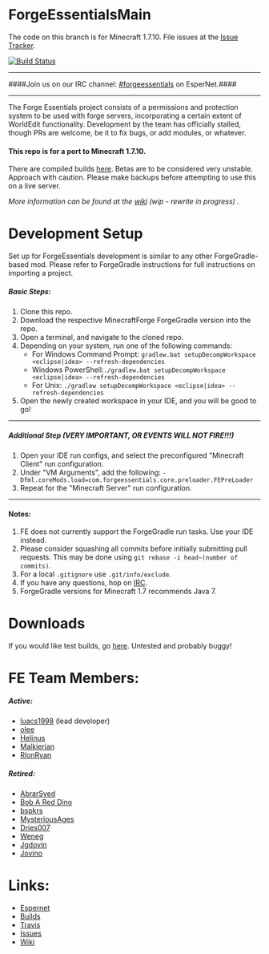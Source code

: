 ForgeEssentialsMain
===================
The code on this branch is for Minecraft 1.7.10. File issues at the [Issue Tracker][issues].

[![Build Status][master]][travis]

*******************
####Join us on our IRC channel: [#forgeessentials][irc] on EsperNet.####
*******************

The Forge Essentials project consists of a permissions and protection system to be used with forge servers, incorporating a certain extent of WorldEdit functionality. Development by the team has officially stalled, though PRs are welcome, be it to fix bugs, or add modules, or whatever.

#### This repo is for a port to Minecraft 1.7.10. ####

There are compiled builds [here][build].
Betas are to be considered very unstable. Approach with caution. Please make backups before attempting to use this on a live server.

*More information can be found at the [wiki][wiki] (wip - rewrite in progress) .*

Development Setup
=================
Set up for ForgeEssentials development is similar to any other ForgeGradle-based mod. Please refer to ForgeGradle instructions for full instructions on importing a project.

##### Basic Steps: #####

1. Clone this repo.
2. Download the respective MinecraftForge ForgeGradle version into the repo.
3. Open a terminal, and navigate to the cloned repo.
4. Depending on your system, run one of the following commands:
    * For Windows Command Prompt: `gradlew.bat setupDecompWorkspace <eclipse|idea> --refresh-dependencies` 
    * Windows PowerShell:`./gradlew.bat setupDecompWorkspace <eclipse|idea> --refresh-dependencies` 
    * For Unix: `./gradlew setupDecompWorkspace <eclipse|idea> --refresh-dependencies`
5. Open the newly created workspace in your IDE, and you will be good to go!

*******************
##### Additional Step (VERY IMPORTANT, OR EVENTS WILL NOT FIRE!!!) #####

1. Open your IDE run configs, and select the preconfigured "Minecraft Client" run configuration.
2. Under "VM Arguments", add the following:
    `-Dfml.coreMods.load=com.forgeessentials.core.preloader.FEPreLoader`
3. Repeat for the "Minecraft Server" run configuration.

*******************

#### Notes:  ####

1. FE does not currently support the ForgeGradle run tasks. Use your IDE instead.
2. Please consider squashing all commits before initially submitting pull requests.
   This may be done using `git rebase -i head~(number of commits)`.
3. For a local `.gitignore` use `.git/info/exclude`.
4. If you have any questions, hop on [IRC][irc].
5. ForgeGradle versions for Minecraft 1.7 recommends Java 7.

Downloads
=========
If you would like test builds, go [here][build]. Untested and probably buggy!

FE Team Members:
================
##### Active: #####
- <a href="https://github.com/luacs1998">luacs1998</a> (lead developer)
- <a href="https://github.com/olee">olee</a>
- <a href="https://github.com/helinus">Helinus</a>
- <a href="https://github.com/Malkierian">Malkierian</a>
- <a href="https://github.com/RlonRyan">RlonRyan</a>

##### Retired: #####
- <a href="https://github.com/AbrarSyed">AbrarSyed</a>
- <a href="https://github.com/Bob-A-Red-Dino">Bob A Red Dino</a>
- <a href="https://github.com/bspkrs">bspkrs</a>
- <a href="https://github.com/MysteriousAges">MysteriousAges</a>
- <a href="https://github.com/dries007">Dries007</a>
- <a href="https://github.com/Weneg">Weneg</a>
- <a href="https://github.com/Jgdovin">Jgdovin</a>
- <a href="https://github.com/jovino">Jovino</a>

Links:
================
- [Espernet][irc]
- [Builds][build]
- [Travis][travis]
- [Issues][issues]
- [Wiki][wiki]

[irc]: http://webchat.esper.net/?channels=forgeessentials&prompt=1 "#ForgeEssentials"
[build]: http://198.23.242.205:8080/job/ForgeEssentials "Jenkins Build Server"
[travis]: https://travis-ci.org/ForgeEssentials/ForgeEssentialsMain "Travis Build Server"
[master]: https://travis-ci.org/ForgeEssentials/ForgeEssentialsMain.svg?branch=develop "Travis Build Server"
[issues]: https://github.com/ForgeEssentials/ForgeEssentialsMain/issues "ForgeEssentials Issue Tracker"
[wiki]: https://github.com/ForgeEssentials/ForgeEssentialsMain/wiki "ForgeEssentials Wiki"
